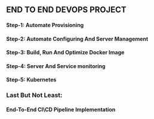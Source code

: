 
## END TO END DEVOPS PROJECT

#### Step-1: Automate Provisioning
#### Step-2: Automate Configuring And Server Management
#### Step-3: Build, Run And Optimize Docker Image
#### Step-4: Server And Service monitoring
#### Step-5: Kubernetes

### Last But Not Least:
#### End-To-End CI\CD Pipeline Implementation

